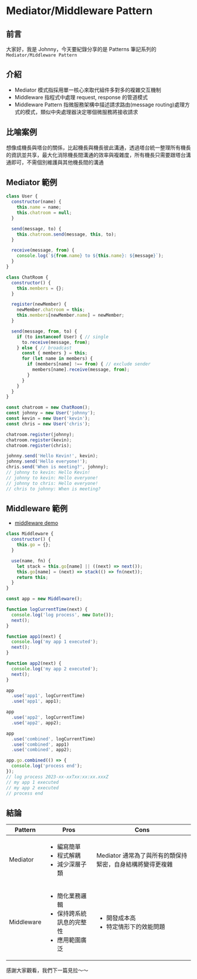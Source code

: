 # Mediator/Middleware Pattern

<SocialBlock hashtags="design,pattern,mediator,middleware" />

## 前言
大家好，我是 Johnny，今天要紀錄分享的是 Patterns 筆記系列的 `Mediator/Middleware Pattern`


## 介紹
- Mediator 模式指採用單一核心來取代組件多對多的複雜交互機制
- Middleware 指程式中處理 request, response 的管道模式
- Middleware Pattern 指微服務架構中描述請求路由(message routing)處理方式的模式，類似中央處理器決定哪個微服務將接收請求


## 比喻案例
想像成機長與塔台的關係，比起機長與機長彼此溝通，透過塔台統一整理所有機長的資訊並共享，最大化消除機長間溝通的效率與複雜度，所有機長只需要跟塔台溝通即可，不需個別維護與其他機長間的溝通

## Mediator 範例
```js
class User {
  constructor(name) {
    this.name = name;
    this.chatroom = null;
  }

  send(message, to) {
    this.chatroom.send(message, this, to);
  }

  receive(message, from) {
    console.log(`${from.name} to ${this.name}: ${message}`);
  }
}

class ChatRoom {
  constructor() {
    this.members = {};
  }

  register(newMember) {
    newMember.chatroom = this;
    this.members[newMember.name] = newMember;
  }

  send(message, from, to) {
    if (to instanceof User) { // single
      to.receive(message, from);
    } else { // broadcast
      const { members } = this;
      for (let name in members) {
        if (members[name] !== from) { // exclude sender
          members[name].receive(message, from);
        }
      }
    }
  }
}

const chatroom = new ChatRoom();
const johnny = new User('johnny');
const kevin = new User('kevin');
const chris = new User('chris');

chatroom.register(johnny);
chatroom.register(kevin);
chatroom.register(chris);

johnny.send('Hello Kevin!', kevin);
johnny.send('Hello everyone!');
chris.send('When is meeting?', johnny);
// johnny to kevin: Hello Kevin!
// johnny to kevin: Hello everyone!
// johnny to chris: Hello everyone!
// chris to johnny: When is meeting?
```

## Middleware 範例
- [middleware demo](https://gist.github.com/darrenscerri/5c3b3dcbe4d370435cfa)
```js
class Middleware {
  constructor() {
    this.go = {};
  }

  use(name, fn) {
    let stack = this.go[name] || ((next) => next());
    this.go[name] = (next) => stack(() => fn(next));
    return this;
  }
}

const app = new Middleware();

function logCurrentTime(next) {
  console.log('log process', new Date());
  next();
}

function app1(next) {
  console.log('my app 1 executed');
  next();
}

function app2(next) {
  console.log('my app 2 executed');
  next();
}

app
  .use('app1', logCurrentTime)
  .use('app1', app1);

app
  .use('app2', logCurrentTime)
  .use('app2', app2);

app
  .use('combined', logCurrentTime)
  .use('combined', app1)
  .use('combined', app2);

app.go.combined(() => {
  console.log('process end');
});
// log process 2023-xx-xxTxx:xx:xx.xxxZ
// my app 1 executed
// my app 2 executed
// process end
```

<SocialBlock hashtags="design,pattern,mediator,middleware" />

## 結論
|Pattern|Pros|Cons|
|--|--|--|
|Mediator|<ul><li>編寫簡單</li><li>程式解耦</li><li>減少深層子類</li></ul>|Mediator 通常為了與所有的類保持緊密，自身結構將變得更複雜|
|Middleware|<ul><li>簡化業務邏輯</li><li>保持跨系統訊息的完整性</li><li>應用範圍廣泛</li></ul>|<ul><li>開發成本高</li><li>特定情形下的效能問題</li></ul>|


感謝大家觀看，我們下一篇見拉～～